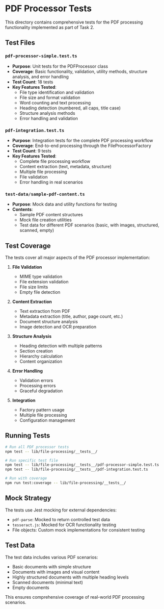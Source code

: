# PDF Processor Tests

This directory contains comprehensive tests for the PDF processing functionality implemented as part of Task 2.

## Test Files

### `pdf-processor-simple.test.ts`
- **Purpose**: Unit tests for the PDFProcessor class
- **Coverage**: Basic functionality, validation, utility methods, structure analysis, and error handling
- **Test Count**: 18 tests
- **Key Features Tested**:
  - File type identification and validation
  - File size and format validation
  - Word counting and text processing
  - Heading detection (numbered, all caps, title case)
  - Structure analysis methods
  - Error handling and validation

### `pdf-integration.test.ts`
- **Purpose**: Integration tests for the complete PDF processing workflow
- **Coverage**: End-to-end processing through the FileProcessorFactory
- **Test Count**: 9 tests
- **Key Features Tested**:
  - Complete file processing workflow
  - Content extraction (text, metadata, structure)
  - Multiple file processing
  - File validation
  - Error handling in real scenarios

### `test-data/sample-pdf-content.ts`
- **Purpose**: Mock data and utility functions for testing
- **Contents**:
  - Sample PDF content structures
  - Mock file creation utilities
  - Test data for different PDF scenarios (basic, with images, structured, scanned, empty)

## Test Coverage

The tests cover all major aspects of the PDF processor implementation:

1. **File Validation**
   - MIME type validation
   - File extension validation
   - File size limits
   - Empty file detection

2. **Content Extraction**
   - Text extraction from PDF
   - Metadata extraction (title, author, page count, etc.)
   - Document structure analysis
   - Image detection and OCR preparation

3. **Structure Analysis**
   - Heading detection with multiple patterns
   - Section creation
   - Hierarchy calculation
   - Content organization

4. **Error Handling**
   - Validation errors
   - Processing errors
   - Graceful degradation

5. **Integration**
   - Factory pattern usage
   - Multiple file processing
   - Configuration management

## Running Tests

```bash
# Run all PDF processor tests
npm test -- lib/file-processing/__tests__/

# Run specific test file
npm test -- lib/file-processing/__tests__/pdf-processor-simple.test.ts
npm test -- lib/file-processing/__tests__/pdf-integration.test.ts

# Run with coverage
npm run test:coverage -- lib/file-processing/__tests__/
```

## Mock Strategy

The tests use Jest mocking for external dependencies:
- `pdf-parse`: Mocked to return controlled test data
- `tesseract.js`: Mocked for OCR functionality testing
- File objects: Custom mock implementations for consistent testing

## Test Data

The test data includes various PDF scenarios:
- Basic documents with simple structure
- Documents with images and visual content
- Highly structured documents with multiple heading levels
- Scanned documents (minimal text)
- Empty documents

This ensures comprehensive coverage of real-world PDF processing scenarios.